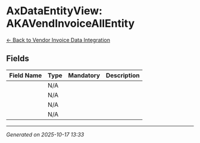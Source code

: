 # AxDataEntityView: AKAVendInvoiceAllEntity

[← Back to Vendor Invoice Data Integration](../README.md)

## Fields

| Field Name | Type | Mandatory | Description |
|------------|------|-----------|-------------|
|  | N/A |  |  |
|  | N/A |  |  |
|  | N/A |  |  |
|  | N/A |  |  |

---

*Generated on 2025-10-17 13:33*
